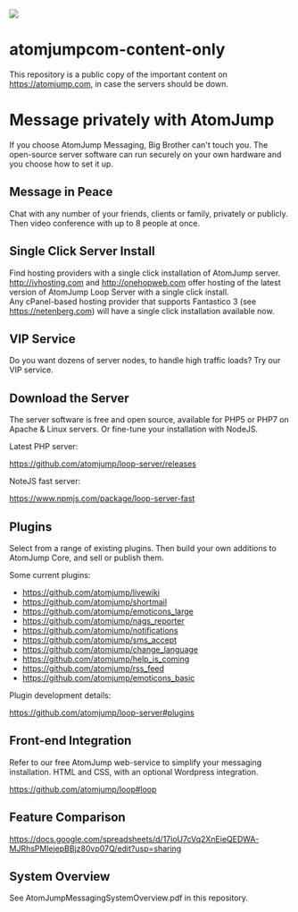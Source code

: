 <img src="https://atomjump.com/images/logo80.png">

# atomjumpcom-content-only
This repository is a public copy of the important content on https://atomjump.com, 
in case the servers should be down.



# Message privately with AtomJump
If you choose AtomJump Messaging, Big Brother can't touch you. The open-source server software can run securely on your own hardware and you choose how to set it up.

## Message in Peace
Chat with any number of your friends, clients or family, privately or publicly. Then video conference with up to 8 people at once.

## Single Click Server Install

Find hosting providers with a single click installation of AtomJump server.
http://ivhosting.com and http://onehopweb.com offer hosting of the latest version of AtomJump Loop Server with a single click install.	
Any cPanel-based hosting provider that supports Fantastico 3 (see https://netenberg.com) will have a single click installation available now.

## VIP Service
Do you want  dozens of server nodes, to handle high traffic loads? Try our VIP service.

## Download the Server
The server software is free and open source, available for PHP5 or PHP7 on Apache & Linux servers. Or fine-tune your installation with NodeJS.

Latest PHP server:

https://github.com/atomjump/loop-server/releases

NoteJS fast server:

https://www.npmjs.com/package/loop-server-fast


## Plugins
Select from a range of existing plugins. Then build your own additions to AtomJump Core, and sell or publish them.

Some current plugins:

* https://github.com/atomjump/livewiki
* https://github.com/atomjump/shortmail
* https://github.com/atomjump/emoticons_large
* https://github.com/atomjump/nags_reporter
* https://github.com/atomjump/notifications
* https://github.com/atomjump/sms_accept
* https://github.com/atomjump/change_language
* https://github.com/atomjump/help_is_coming
* https://github.com/atomjump/rss_feed
* https://github.com/atomjump/emoticons_basic


Plugin development details:

https://github.com/atomjump/loop-server#plugins

## Front-end Integration
Refer to our free AtomJump web-service to simplify your messaging installation. HTML and CSS, with an optional Wordpress integration. 

https://github.com/atomjump/loop#loop


## Feature Comparison

https://docs.google.com/spreadsheets/d/17ioU7cVq2XnEieQEDWA-MJRhsPMlejepBBjz80vp07Q/edit?usp=sharing


## System Overview

See AtomJumpMessagingSystemOverview.pdf in this repository.


